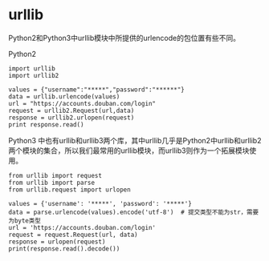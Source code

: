 # urllib

Python2和Python3中urllib模块中所提供的urlencode的包位置有些不同。

Python2

```text
import urllib
import urllib2

values = {"username":"*****","password":"******"}
data = urllib.urlencode(values) 
url = "https://accounts.douban.com/login"
request = urllib2.Request(url,data)
response = urllib2.urlopen(request)
print response.read()
```

Python3 中也有urllib和urllib3两个库，其中urllib几乎是Python2中urllib和urllib2两个模块的集合，所以我们最常用的urllib模块，而urllib3则作为一个拓展模块使用。

```text
from urllib import request
from urllib import parse
from urllib.request import urlopen

values = {'username': '*****', 'password': '*****'}
data = parse.urlencode(values).encode('utf-8')  # 提交类型不能为str，需要为byte类型
url = 'https://accounts.douban.com/login'
request = request.Request(url, data)
response = urlopen(request)
print(response.read().decode())
```

